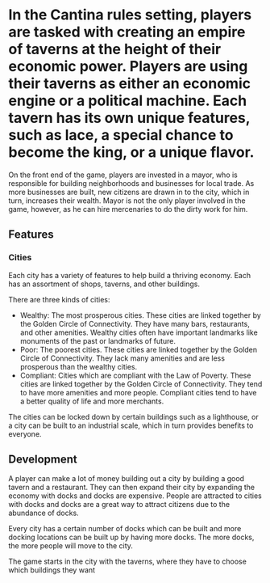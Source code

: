 # In the Cantina rules setting, players are tasked with creating an empire of taverns at the height of their economic power. Players are using their taverns as either an economic engine or a political machine. Each tavern has its own unique features, such as lace, a special chance to become the king, or a unique flavor.

On the front end of the game, players are invested in a mayor, who is responsible for building neighborhoods and businesses for local trade. As more businesses are built, new citizens are drawn in to the city, which in turn, increases their wealth. Mayor is not the only player involved in the game, however, as he can hire mercenaries to do the dirty work for him.

## Features

### Cities

Each city has a variety of features to help build a thriving economy. Each has an assortment of shops, taverns, and other buildings.

There are three kinds of cities:

*   Wealthy: The most prosperous cities. These cities are linked together by the Golden Circle of Connectivity. They have many bars, restaurants, and other amenities. Wealthy cities often have important landmarks like monuments of the past or landmarks of future.
 *   Poor: The poorest cities. These cities are linked together by the Golden Circle of Connectivity. They lack many amenities and are less prosperous than the wealthy cities.
 *   Compliant: Cities which are compliant with the Law of Poverty. These cities are linked together by the Golden Circle of Connectivity. They tend to have more amenities and more people. Compliant cities tend to have a better quality of life and more merchants.

The cities can be locked down by certain buildings such as a lighthouse, or a city can be built to an industrial scale, which in turn provides benefits to everyone.

## Development

A player can make a lot of money building out a city by building a good tavern and a restaurant. They can then expand their city by expanding the economy with docks and docks are expensive. People are attracted to cities with docks and docks are a great way to attract citizens due to the abundance of docks.

Every city has a certain number of docks which can be built and more docking locations can be built up by having more docks. The more docks, the more people will move to the city.

The game starts in the city with the taverns, where they have to choose which buildings they want
